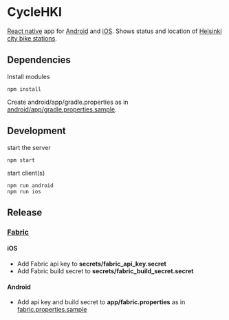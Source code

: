 # CycleHKI

[React native](https://facebook.github.io/react-native/) app for [Android](https://play.google.com/store/apps/details?id=com.akiware.cyclehki) and [iOS](https://itunes.apple.com/fi/app/cyclehki/id1150463749). Shows status and location of [Helsinki city bike stations](https://www.hsl.fi/en/citybikes).

## Dependencies

Install modules

    npm install

Create android/app/gradle.properties as in [android/app/gradle.properties.sample](android/app/gradle.properties.sample).

## Development

start the server

    npm start

start client(s)

    npm run android
    npm run ios

## Release

### [Fabric](https://fabric.io)

#### iOS
  - Add Fabric api key to **secrets/fabric\_api\_key.secret**
  - Add Fabric build secret to **secrets/fabric\_build\_secret.secret**

#### Android
  - Add api key and build secret to **app/fabric.properties** as in [fabric.properties.sample](android/app/fabric.properties.sample)
